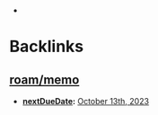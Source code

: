 - 

# Backlinks
## [roam/memo](<roam/memo.md>)
- **[nextDueDate](<nextDueDate.md>):** [October 13th, 2023](<October 13th, 2023.md>)

